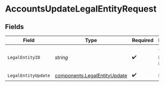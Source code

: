 # AccountsUpdateLegalEntityRequest


## Fields

| Field                                                                        | Type                                                                         | Required                                                                     | Description                                                                  | Example                                                                      |
| ---------------------------------------------------------------------------- | ---------------------------------------------------------------------------- | ---------------------------------------------------------------------------- | ---------------------------------------------------------------------------- | ---------------------------------------------------------------------------- |
| `LegalEntityID`                                                              | *string*                                                                     | :heavy_check_mark:                                                           | The legalEntity id.                                                          | 42567868-9373-4872-9d24-2e33f6c19b75                                         |
| `LegalEntityUpdate`                                                          | [components.LegalEntityUpdate](../../models/components/legalentityupdate.md) | :heavy_check_mark:                                                           | N/A                                                                          |                                                                              |